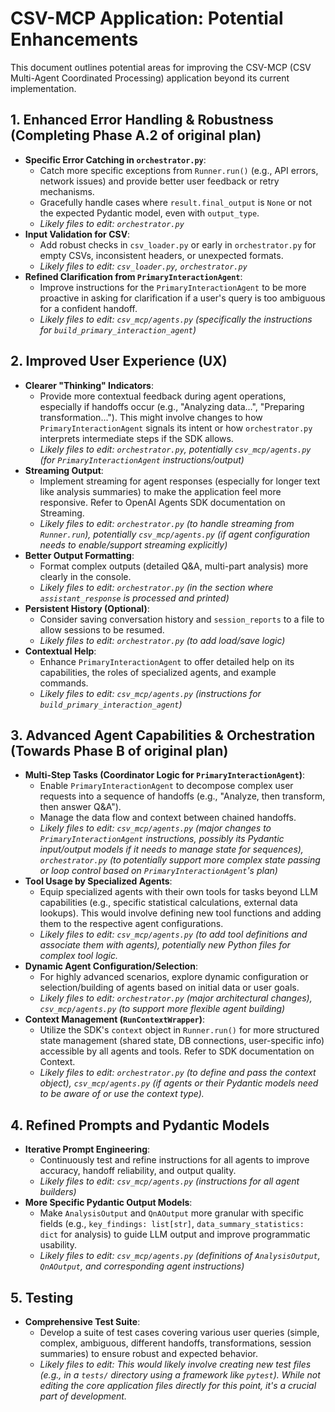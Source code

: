 # CSV-MCP Application: Potential Enhancements

This document outlines potential areas for improving the CSV-MCP (CSV Multi-Agent Coordinated Processing) application beyond its current implementation.

## 1. Enhanced Error Handling & Robustness (Completing Phase A.2 of original plan)

*   **Specific Error Catching in `orchestrator.py`**:
    *   Catch more specific exceptions from `Runner.run()` (e.g., API errors, network issues) and provide better user feedback or retry mechanisms.
    *   Gracefully handle cases where `result.final_output` is `None` or not the expected Pydantic model, even with `output_type`.
    *   *Likely files to edit: `orchestrator.py`*
*   **Input Validation for CSV**:
    *   Add robust checks in `csv_loader.py` or early in `orchestrator.py` for empty CSVs, inconsistent headers, or unexpected formats.
    *   *Likely files to edit: `csv_loader.py`, `orchestrator.py`*
*   **Refined Clarification from `PrimaryInteractionAgent`**:
    *   Improve instructions for the `PrimaryInteractionAgent` to be more proactive in asking for clarification if a user's query is too ambiguous for a confident handoff.
    *   *Likely files to edit: `csv_mcp/agents.py` (specifically the instructions for `build_primary_interaction_agent`)*

## 2. Improved User Experience (UX)

*   **Clearer "Thinking" Indicators**:
    *   Provide more contextual feedback during agent operations, especially if handoffs occur (e.g., "Analyzing data...", "Preparing transformation..."). This might involve changes to how `PrimaryInteractionAgent` signals its intent or how `orchestrator.py` interprets intermediate steps if the SDK allows.
    *   *Likely files to edit: `orchestrator.py`, potentially `csv_mcp/agents.py` (for `PrimaryInteractionAgent` instructions/output)*
*   **Streaming Output**:
    *   Implement streaming for agent responses (especially for longer text like analysis summaries) to make the application feel more responsive. Refer to OpenAI Agents SDK documentation on Streaming.
    *   *Likely files to edit: `orchestrator.py` (to handle streaming from `Runner.run`), potentially `csv_mcp/agents.py` (if agent configuration needs to enable/support streaming explicitly)*
*   **Better Output Formatting**:
    *   Format complex outputs (detailed Q&A, multi-part analysis) more clearly in the console.
    *   *Likely files to edit: `orchestrator.py` (in the section where `assistant_response` is processed and printed)*
*   **Persistent History (Optional)**:
    *   Consider saving conversation history and `session_reports` to a file to allow sessions to be resumed.
    *   *Likely files to edit: `orchestrator.py` (to add load/save logic)*
*   **Contextual Help**:
    *   Enhance `PrimaryInteractionAgent` to offer detailed help on its capabilities, the roles of specialized agents, and example commands.
    *   *Likely files to edit: `csv_mcp/agents.py` (instructions for `build_primary_interaction_agent`)*

## 3. Advanced Agent Capabilities & Orchestration (Towards Phase B of original plan)

*   **Multi-Step Tasks (Coordinator Logic for `PrimaryInteractionAgent`)**:
    *   Enable `PrimaryInteractionAgent` to decompose complex user requests into a sequence of handoffs (e.g., "Analyze, then transform, then answer Q&A").
    *   Manage the data flow and context between chained handoffs.
    *   *Likely files to edit: `csv_mcp/agents.py` (major changes to `PrimaryInteractionAgent` instructions, possibly its Pydantic input/output models if it needs to manage state for sequences), `orchestrator.py` (to potentially support more complex state passing or loop control based on `PrimaryInteractionAgent`'s plan)*
*   **Tool Usage by Specialized Agents**:
    *   Equip specialized agents with their own tools for tasks beyond LLM capabilities (e.g., specific statistical calculations, external data lookups). This would involve defining new tool functions and adding them to the respective agent configurations.
    *   *Likely files to edit: `csv_mcp/agents.py` (to add tool definitions and associate them with agents), potentially new Python files for complex tool logic.*
*   **Dynamic Agent Configuration/Selection**:
    *   For highly advanced scenarios, explore dynamic configuration or selection/building of agents based on initial data or user goals.
    *   *Likely files to edit: `orchestrator.py` (major architectural changes), `csv_mcp/agents.py` (to support more flexible agent building)*
*   **Context Management (`RunContextWrapper`)**:
    *   Utilize the SDK's `context` object in `Runner.run()` for more structured state management (shared state, DB connections, user-specific info) accessible by all agents and tools. Refer to SDK documentation on Context.
    *   *Likely files to edit: `orchestrator.py` (to define and pass the context object), `csv_mcp/agents.py` (if agents or their Pydantic models need to be aware of or use the context type).*

## 4. Refined Prompts and Pydantic Models

*   **Iterative Prompt Engineering**:
    *   Continuously test and refine instructions for all agents to improve accuracy, handoff reliability, and output quality.
    *   *Likely files to edit: `csv_mcp/agents.py` (instructions for all agent builders)*
*   **More Specific Pydantic Output Models**:
    *   Make `AnalysisOutput` and `QnAOutput` more granular with specific fields (e.g., `key_findings: list[str]`, `data_summary_statistics: dict` for analysis) to guide LLM output and improve programmatic usability.
    *   *Likely files to edit: `csv_mcp/agents.py` (definitions of `AnalysisOutput`, `QnAOutput`, and corresponding agent instructions)*

## 5. Testing

*   **Comprehensive Test Suite**:
    *   Develop a suite of test cases covering various user queries (simple, complex, ambiguous, different handoffs, transformations, session summaries) to ensure robust and expected behavior.
    *   *Likely files to edit: This would likely involve creating new test files (e.g., in a `tests/` directory using a framework like `pytest`). While not editing the core application files directly for this point, it's a crucial part of development.* 